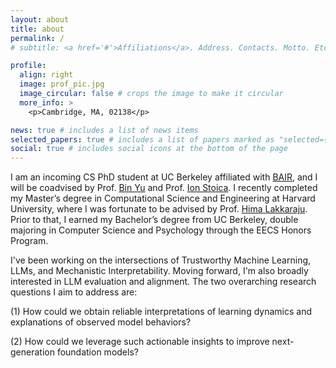 ```yaml
---
layout: about
title: about
permalink: /
# subtitle: <a href='#'>Affiliations</a>. Address. Contacts. Motto. Etc.

profile:
  align: right
  image: prof_pic.jpg
  image_circular: false # crops the image to make it circular
  more_info: >
    <p>Cambridge, MA, 02138</p>

news: true # includes a list of news items
selected_papers: true # includes a list of papers marked as "selected={true}"
social: true # includes social icons at the bottom of the page
---
```


I am an incoming CS PhD student at UC Berkeley affiliated with [BAIR](https://bair.berkeley.edu/), and I will be coadvised by Prof. [Bin Yu](https://binyu.stat.berkeley.edu/) and Prof. [Ion Stoica](https://people.eecs.berkeley.edu/~istoica/). I recently completed my Master’s degree in Computational Science and Engineering at Harvard University, where I was fortunate to be advised by Prof. [Hima Lakkaraju](https://himalakkaraju.github.io). Prior to that, I earned my Bachelor’s degree from UC Berkeley, double majoring in Computer Science and Psychology through the EECS Honors Program.

I've been working on the intersections of Trustworthy Machine Learning, LLMs, and Mechanistic Interpretability. Moving forward, I'm also broadly interested in LLM evaluation and alignment. The two overarching research questions I aim to address are:

(1) How could we obtain reliable interpretations of learning dynamics and explanations of observed model behaviors?

(2) How could we leverage such actionable insights to improve next-generation foundation models?